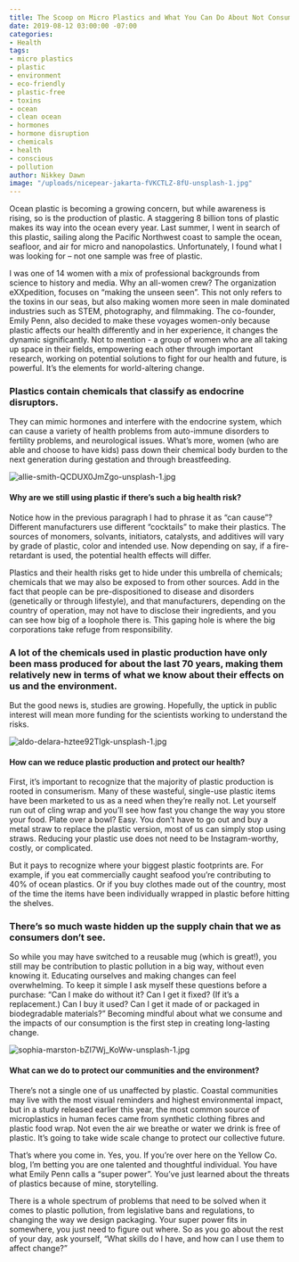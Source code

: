 ```yaml
---
title: The Scoop on Micro Plastics and What You Can Do About Not Consuming Them
date: 2019-08-12 03:00:00 -07:00
categories:
- Health
tags:
- micro plastics
- plastic
- environment
- eco-friendly
- plastic-free
- toxins
- ocean
- clean ocean
- hormones
- hormone disruption
- chemicals
- health
- conscious
- pollution
author: Nikkey Dawn
image: "/uploads/nicepear-jakarta-fVKCTLZ-8fU-unsplash-1.jpg"
---
```


Ocean plastic is becoming a growing concern, but while awareness is rising, so is the production of plastic. A staggering 8 billion tons of plastic makes its way into the ocean every year. Last summer, I went in search of this plastic, sailing along the Pacific Northwest coast to sample the ocean, seafloor, and air for micro and nanopolastics. Unfortunately, I found what I was looking for – not one sample was free of plastic.

I was one of 14 women with a mix of professional backgrounds from science to history and media. Why an all-women crew? The organization eXXpedition, focuses on “making the unseen seen”. This not only refers to the toxins in our seas, but also making women more seen in male dominated industries such as STEM, photography, and filmmaking. The co-founder, Emily Penn, also decided to make these voyages women-only because plastic affects our health differently and in her experience, it changes the dynamic significantly. Not to mention - a group of women who are all taking up space in their fields, empowering each other through important research, working on potential solutions to fight for our health and future, is powerful. It’s the elements for world-altering change. 

### Plastics contain chemicals that classify as endocrine disruptors. 

They can mimic hormones and interfere with the endocrine system, which can cause a variety of health problems from auto-immune disorders to fertility problems, and neurological issues. What’s more, women (who are able and choose to have kids) pass down their chemical body burden to the next generation during gestation and through breastfeeding. 

![allie-smith-QCDUX0JmZgo-unsplash-1.jpg](/uploads/allie-smith-QCDUX0JmZgo-unsplash-1.jpg)

#### Why are we still using plastic if there’s such a big health risk?

Notice how in the previous paragraph I had to phrase it as “can cause”? Different manufacturers use different “cocktails” to make their plastics. The sources of monomers, solvants, initiators, catalysts, and additives will vary by grade of plastic, color and intended use. Now depending on say, if a fire-retardant is used, the potential health effects will differ. 

Plastics and their health risks get to hide under this umbrella of chemicals; chemicals that we may also be exposed to from other sources. Add in the fact that people can be pre-dispositioned to disease and disorders (genetically or through lifestyle), and that manufacturers, depending on the country of operation, may not have to disclose their ingredients, and you can see how big of a loophole there is. This gaping hole is where the big corporations take refuge from responsibility. 

### A lot of the chemicals used in plastic production have only been mass produced for about the last 70 years, making them relatively new in terms of what we know about their effects on us and the environment. 

But the good news is, studies are growing. Hopefully, the uptick in public interest will mean more funding for the scientists working to understand the risks. 

![aldo-delara-hztee92Tlgk-unsplash-1.jpg](/uploads/aldo-delara-hztee92Tlgk-unsplash-1.jpg)

#### How can we reduce plastic production and protect our health?

First, it’s important to recognize that the majority of plastic production is rooted in consumerism. Many of these wasteful, single-use plastic items have been marketed to us as a need when they’re really not. Let yourself run out of cling wrap and you’ll see how fast you change the way you store your food. Plate over a bowl? Easy. You don’t have to go out and buy a metal straw to replace the plastic version, most of us can simply stop using straws. Reducing your plastic use does not need to be Instagram-worthy, costly, or complicated. 

But it pays to recognize where your biggest plastic footprints are. For example, if you eat commercially caught seafood you’re contributing to 40% of ocean plastics. Or if you buy clothes made out of the country, most of the time the items have been individually wrapped in plastic before hitting the shelves. 

### There’s so much waste hidden up the supply chain that we as consumers don’t see. 

So while you may have switched to a reusable mug (which is great!), you still may be contribution to plastic pollution in a big way, without even knowing it. Educating ourselves and making changes can feel overwhelming. To keep it simple I ask myself these questions before a purchase: “Can I make do without it? Can I get it fixed? (If it’s a replacement.) Can I buy it used? Can I get it made of or packaged in biodegradable materials?” Becoming mindful about what we consume and the impacts of our consumption is the first step in creating long-lasting change.

![sophia-marston-bZI7Wj_KoWw-unsplash-1.jpg](/uploads/sophia-marston-bZI7Wj_KoWw-unsplash-1.jpg)

#### What can we do to protect our communities and the environment?

There’s not a single one of us unaffected by plastic. Coastal communities may live with the most visual reminders and highest environmental impact, but in a study released earlier this year, the most common source of microplastics in human feces came from synthetic clothing fibres and plastic food wrap. Not even the air we breathe or water we drink is free of plastic. It’s going to take wide scale change to protect our collective future. 

That’s where you come in. Yes, you. If you’re over here on the Yellow Co. blog, I’m betting you are one talented and thoughtful individual. You have what Emily Penn calls a “super power”. You’ve just learned about the threats of plastics because of mine, storytelling. 

There is a whole spectrum of problems that need to be solved when it comes to plastic pollution, from legislative bans and regulations, to changing the way we design packaging. Your super power fits in somewhere, you just need to figure out where. So as you go about the rest of your day, ask yourself, “What skills do I have, and how can I use them to affect change?”